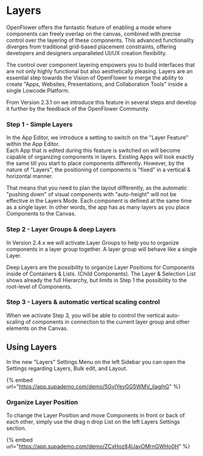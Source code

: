 # Layers

OpenFlower offers the fantastic feature of enabling a mode where components can freely overlap on the canvas, combined with precise control over the layering of these components. This advanced functionality diverges from traditional grid-based placement constraints, offering developers and designers unparalleled UI/UX creation flexibility.

The control over component layering empowers you to build interfaces that are not only highly functional but also aesthetically pleasing. Layers are an essential step towards the Vision of OpenFlower to merge the ability to create "Apps, Websites, Presentations, and Collaboration Tools" inside a single Lowcode Platform.

From Version 2.3.1 on we introduce this feature in several steps and develop it further by the feedback of the OpenFlower Community.

### Step 1 - Simple Layers

In the App Editor, we introduce a setting to switch on the "Layer Feature" within the App Editor.\
Each App that is edited during this feature is switched on will become capable of organizing components in layers. Existing Apps will look exactly the same till you start to place components differently. However, by the nature of "Layers", the positioning of components is "fixed" in a vertical & horizontal manner.&#x20;

That means that you need to plan the layout differently, as the automatic "pushing down" of visual components with "auto-height" will not be effective in the Layers Mode. Each component is defined at the same time as a single layer. In other words, the app has as many layers as you place Components to the Canvas.

### Step 2 - Layer Groups & deep Layers

In Version 2.4.x we will activate Layer Groups to help you to organize components in a layer group together. A layer group will behave like a single Layer.

Deep Layers are the possibility to organize Layer Positions for Components inside of Containers & Lists. (Child Components). The Layer & Selection List shows already the full Hierarchy, but limits in Step 1 the possibility to the root-level of Components.&#x20;

### Step 3 - Layers & automatic vertical scaling control

When we activate Step 3, you will be able to control the vertical auto-scaling of components in connection to the current layer group and other elements on the Canvas.

## Using Layers

In the new "Layers" Settings Menu on the left Sidebar you can open the Settings regarding Layers, Bulk edit, and Layout.

{% embed url="https://app.supademo.com/demo/5GvlYeyGG5WMV_ilagjhG" %}

### Organize Layer Position

To change the Layer Position and move Components in front or back of each other, simply use the drag n drop List on the left Layers Settings section.

{% embed url="https://app.supademo.com/demo/ZCxHoz84UavOMrnGWHo0H" %}
